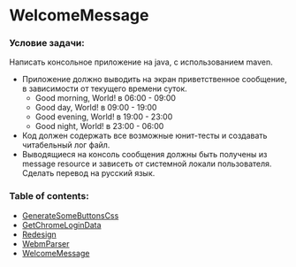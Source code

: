 ﻿# WelcomeMessage
### Условие задачи:

Написать консольное приложение на java, с использованием maven.
* Приложение должно выводить на экран приветственное сообщение, в зависимости от текущего времени суток.
  * Good morning, World! в 06:00 - 09:00
  * Good day, World! в 09:00 - 19:00
  * Good evening, World! в 19:00 - 23:00
  * Good night, World! в 23:00 - 06:00
* Код должен содержать все возможные юнит-тесты и создавать читабельный лог файл.
* Выводящиеся на консоль сообщения должны быть получены из message resource и зависеть от системной локали пользователя. Сделать перевод на русский язык.

### Table of contents:
- [GenerateSomeButtonsCss](https://github.com/Skevary/SomeScriptsEtc/tree/master/GenerateSomeButtonsCss)
- [GetChromeLoginData](https://github.com/Skevary/SomeScriptsEtc/tree/master/GetChromeLoginData)
- [Redesign](https://github.com/Skevary/SomeScriptsEtc/tree/master/Redesign)
- [WebmParser](https://github.com/Skevary/SomeScriptsEtc/tree/master/WebmParser)
- [WelcomeMessage](https://github.com/Skevary/SomeScriptsEtc/tree/master/WelcomeMessage)
